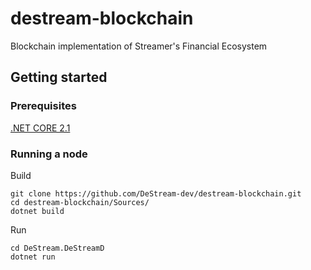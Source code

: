 # destream-blockchain
Blockchain implementation of Streamer's Financial Ecosystem

## Getting started
### Prerequisites
[.NET CORE 2.1](https://www.microsoft.com/net/download/dotnet-core/2.1)

### Running a node
Build
```
git clone https://github.com/DeStream-dev/destream-blockchain.git
cd destream-blockchain/Sources/
dotnet build
```
Run
```
cd DeStream.DeStreamD
dotnet run
```
